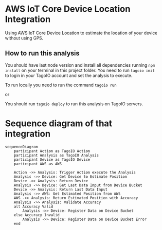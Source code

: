 # AWS IoT Core Device Location Integration
Using AWS IoT Core Device Location to estimate the location of your device without using GPS.

## How to run this analysis
You should have last node version and install all dependencies running `npm install` on your terminal in this project folder.
You need to run `tagoio init` to login in your TagoIO account and set the analysis to execute.

To run locally you need to run the command `tagoio run`

or

You should run `tagoio deploy` to run this analysis on TagoIO servers.

# Sequence diagram of that integration
```mermaid
sequenceDiagram
    participant Action as TagoIO Action
    participant Analysis as TagoIO Analysis
    participant Device as TagoIO Device
    participant AWS as AWS

    Action ->> Analysis: Trigger Action execute the Analysis
    Analysis ->> Device: Get Device to Estimate Position
    Device ->> Analysis: Return Device
    Analysis ->> Device: Get Last Data Input from Device Bucket
    Device ->> Analysis: Return Last Data Input
    Analysis ->> AWS: Get Estimated Position from AWS
    AWS ->> Analysis: Return Estimated Position with Accuracy
    Analysis ->> Analysis: Validate Accuracy
    alt Accuracy Valid
        Analysis ->> Device: Register Data on Device Bucket
    else Accuracy Invalid
        Analysis ->> Device: Register Data on Device Bucket Error
    end
```
